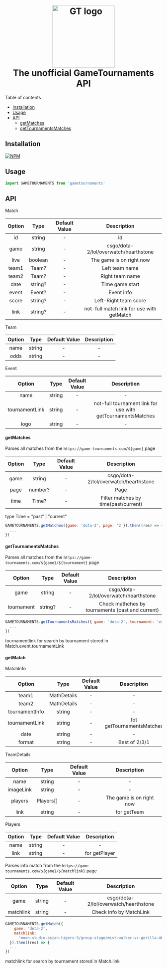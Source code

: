 <h1 align="center">
  <img src="https://game-tournaments.com/html/img/gtlogo.png" alt="GT logo" width="200">
  <br>
  The unofficial GameTournaments API
  <br>
</h1>

Table of contents

- [Installation](#installation)
- [Usage](#usage)
- [API](#api)
  - [getMatches](#getmatches)
  - [getTournamentsMatches](#getTournamentsMatches)

## Installation

[![NPM](https://nodei.co/npm/gametournaments.png)](https://nodei.co/npm/gametournaments)

## Usage

```javascript
import GAMETOURNAMENTS from 'gametournaments'
```

## API

Match

| Option |  Type   | Default Value |                Description                |
| :----: | :-----: | :-----------: | :---------------------------------------: |
|   id   | string  |       -       |                    id                     |
|  game  | string  |       -       |   csgo/dota-2/lol/overwatch/hearthstone   |
|  live  | boolean |       -       |         The game is on right now          |
| team1  |  Team?  |       -       |              Left team name               |
| team2  |  Team?  |       -       |              Right team name              |
|  date  | string? |       -       |              Time game start              |
| event  | Event?  |       -       |                Event info                 |
| score  | string? |       -       |           Left-Right team score           |
|  link  | string? |       -       | not-full match link for use with getMatch |

Team

| Option |  Type  | Default Value | Description |
| :----: | :----: | :-----------: | :---------: |
|  name  | string |       -       |      -      |
|  odds  | string |       -       |      -      |

Event

|     Option     |  Type  | Default Value |                         Description                         |
| :------------: | :----: | :-----------: | :---------------------------------------------------------: |
|      name      | string |       -       |                              -                              |
| tournamentLink | string |       -       | not-full tournament link for use with getTournamentsMatches |
|      logo      | string |       -       |                              -                              |

#### getMatches

Parses all matches from the `https://game-tournaments.com/${game}` page

| Option |  Type   | Default Value |              Description              |
| :----: | :-----: | :-----------: | :-----------------------------------: |
|  game  | string  |       -       | csgo/dota-2/lol/overwatch/hearthstone |
|  page  | number? |       -       |                 Page                  |
|  time  |  Time?  |       -       | Filter matches by time(past/current)  |

type Time = "past" | "current"

```javascript
GAMETOURNAMENTS.getMatches({game: 'dota-2', page: '2'}).then((res) => {
  ...
})
```

#### getTournamentsMatches

Parses all matches from the `https://game-tournaments.com/${game}/${tournament}` page

|   Option   |  Type   | Default Value |                   Description                    |
| :--------: | :-----: | :-----------: | :----------------------------------------------: |
|    game    | string  |       -       |      csgo/dota-2/lol/overwatch/hearthstone       |
| tournament | string? |       -       | Check mathches by tournaments (past and current) |

```javascript
GAMETOURNAMENTS.getTournamentsMatches({ game: 'dota-2', tournament: 'esl-one-malaysia-2022/north-america' }).then((res) => {
  ...
})
```

tournamentlink for search by tournament stored in Match.event.tournamentLink

#### getMatch

MatchInfo

|     Option     |    Type     | Default Value |        Description        |
| :------------: | :---------: | :-----------: | :-----------------------: |
|     team1      | MathDetails |       -       |             -             |
|     team2      | MathDetails |       -       |             -             |
| tournamentInfo |   string    |       -       |             -             |
| tournamentLink |   string    |       -       | fot getTournamentsMatches |
|      date      |   string    |       -       |             -             |
|     format     |   string    |       -       |       Best of 2/3/1       |

TeamDetails

|  Option   |   Type    | Default Value |       Description        |
| :-------: | :-------: | :-----------: | :----------------------: |
|   name    |  string   |       -       |            -             |
| imageLink |  string   |       -       |            -             |
|  players  | Players[] |       -       | The game is on right now |
|   link    |  string   |       -       |       for getTeam        |

Players

| Option |  Type  | Default Value |  Description  |
| :----: | :----: | :-----------: | :-----------: |
|  name  | string |       -       |       -       |
|  link  | string |       -       | for getPlayer |

Parses info match from the `https://game-tournaments.com/${game}/${matchlink}` page

|  Option   |  Type  | Default Value |              Description              |
| :-------: | :----: | :-----------: | :-----------------------------------: |
|   game    | string |       -       | csgo/dota-2/lol/overwatch/hearthstone |
| matchlink | string |       -       |        Check info by MatchLink        |

```javascript
GAMETOURNAMENTS.getMatch({
    game: 'dota-2',
    matchlink:
      'moon-studio-asian-tigers-3/group-stage/mist-walker-vs-gorilla-468136'
  }).then((res) => {
  ...
})
```

matchlink for search by tournament stored in Match.link
